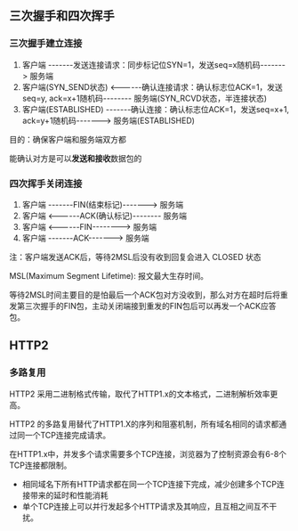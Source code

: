 ## 三次握手和四次挥手

### 三次握手建立连接

1. 客户端 -------发送连接请求：同步标记位SYN=1，发送seq=x随机码-------> 服务端
2. 客户端(SYN_SEND状态) <------确认连接请求：确认标志位ACK=1，发送seq=y, ack=x+1随机码-------- 服务端(SYN_RCVD状态，半连接状态)
3. 客户端(ESTABLISHED) -------确认连接：确认标志位ACK=1，发送seq=x+1, ack=y+1随机码-------> 服务端(ESTABLISHED)

目的：确保客户端和服务端双方都


能确认对方是可以**发送和接收**数据包的

### 四次挥手关闭连接

1. 客户端 -------FIN(结束标记)-------> 服务端
2. 客户端 <------ACK(确认标记)-------- 服务端
3. 客户端 <------FIN--------> 服务端
4. 客户端 -------ACK-------> 服务端

注：客户端发送ACK后，等待2MSL后没有收到回复会进入 CLOSED 状态

MSL(Maximum Segment Lifetime): 报文最大生存时间。

等待2MSL时间主要目的是怕最后一个ACK包对方没收到，那么对方在超时后将重发第三次握手的FIN包，主动关闭端接到重发的FIN包后可以再发一个ACK应答包。

## HTTP2

### 多路复用

HTTP2 采用二进制格式传输，取代了HTTP1.x的文本格式，二进制解析效率更高。

HTTP2 的多路复用替代了HTTP1.X的序列和阻塞机制，所有域名相同的请求都通过同一个TCP连接完成请求。

在HTTP1.x中，并发多个请求需要多个TCP连接，浏览器为了控制资源会有6-8个TCP连接都限制。

- 相同域名下所有HTTP请求都在同一个TCP连接下完成，减少创建多个TCP连接带来的延时和性能消耗
- 单个TCP连接上可以并行发起多个HTTP请求及其响应，且互相之间互不干扰。

